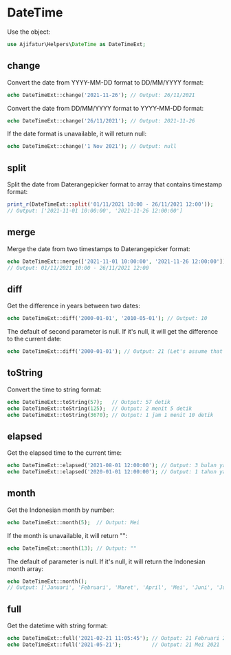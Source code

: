 # DateTime

Use the object:

```php
use Ajifatur\Helpers\DateTime as DateTimeExt;
```

## change

Convert the date from YYYY-MM-DD format to DD/MM/YYYY format:

``` php
echo DateTimeExt::change('2021-11-26'); // Output: 26/11/2021
```

Convert the date from DD/MM/YYYY format to YYYY-MM-DD format:

``` php
echo DateTimeExt::change('26/11/2021'); // Output: 2021-11-26
```

If the date format is unavailable, it will return null:

``` php
echo DateTimeExt::change('1 Nov 2021'); // Output: null
```

## split

Split the date from Daterangepicker format to array that contains timestamp format:

``` php
print_r(DateTimeExt::split('01/11/2021 10:00 - 26/11/2021 12:00'));
// Output: ['2021-11-01 10:00:00', '2021-11-26 12:00:00']
```

## merge

Merge the date from two timestamps to Daterangepicker format:

``` php
echo DateTimeExt::merge(['2021-11-01 10:00:00', '2021-11-26 12:00:00']);
// Output: 01/11/2021 10:00 - 26/11/2021 12:00
```

## diff

Get the difference in years between two dates:

``` php
echo DateTimeExt::diff('2000-01-01', '2010-05-01'); // Output: 10
```

The default of second parameter is null. If it's null, it will get the difference to the current date:

``` php
echo DateTimeExt::diff('2000-01-01'); // Output: 21 (Let's assume that the current date is '2021-11-26')
```

## toString

Convert the time to string format:

``` php
echo DateTimeExt::toString(57);   // Output: 57 detik
echo DateTimeExt::toString(125);  // Output: 2 menit 5 detik
echo DateTimeExt::toString(3670); // Output: 1 jam 1 menit 10 detik
```

## elapsed

Get the elapsed time to the current time:

``` php
echo DateTimeExt::elapsed('2021-08-01 12:00:00'); // Output: 3 bulan yang lalu
echo DateTimeExt::elapsed('2020-01-01 12:00:00'); // Output: 1 tahun yang lalu
```

## month

Get the Indonesian month by number:

``` php
echo DateTimeExt::month(5);  // Output: Mei
```

If the month is unavailable, it will return "":

``` php
echo DateTimeExt::month(13); // Output: ""
```

The default of parameter is null. If it's null, it will return the Indonesian month array:

``` php
echo DateTimeExt::month();
// Output: ['Januari', 'Februari', 'Maret', 'April', 'Mei', 'Juni', 'Juli', 'Agustus', 'September', 'Oktober', 'November', 'Desember']
```

## full

Get the datetime with string format:

``` php
echo DateTimeExt::full('2021-02-21 11:05:45'); // Output: 21 Februari 2021, 11:05
echo DateTimeExt::full('2021-05-21');          // Output: 21 Mei 2021
```
